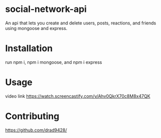 # social-network-api

An api that lets you create and delete users, posts, reactions, and friends using mongoose and express.

# Installation

run npm i, npm i mongoose, and npm i express

# Usage

video link https://watch.screencastify.com/v/Ahv0QkrX70c8M8x47QK

# Contributing

https://github.com/drad9428/